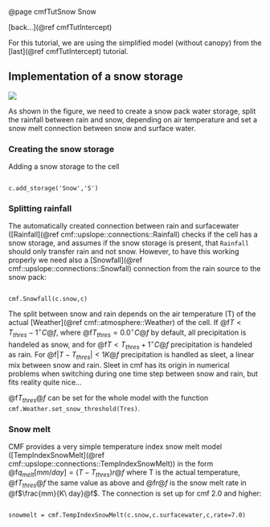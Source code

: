 @page cmfTutSnow Snow

 [back...](@ref cmfTutIntercept)


For this tutorial, we are using the simplified model (without canopy)
from the [last](@ref cmfTutIntercept) tutorial.

## Implementation of a snow storage

![](media/snow.png)

As shown in the figure, we need to create a snow pack water storage,
split the rainfall between rain and snow, depending on air temperature
and set a snow melt connection between snow and surface water.

### Creating the snow storage

Adding a snow storage to the cell

~~~~~~~~~~~~~{.py}

c.add_storage('Snow','S')
~~~~~~~~~~~~~

### Splitting rainfall

The automatically created connection between rain and surfacewater
([Rainfall](@ref cmf::upslope::connections::Rainfall) checks if the
cell has a snow storage, and assumes if the snow storage is present,
that `Rainfall` should only transfer rain and not snow. However, to
have this working properly we need also a
[Snowfall](@ref cmf::upslope::connections::Snowfall) connection from
the rain source to the snow pack:

~~~~~~~~~~~~~{.py}

cmf.Snowfall(c.snow,c)
~~~~~~~~~~~~~

The split between snow and rain depends on the air temperature (T) of
the actual [Weather](@ref cmf::atmosphere::Weather) of the cell. If
@f$T < T_{thres} - 1^\circ C@f$, where @f$T_{thres}=0.0 ^\circ C@f$
by default, all precipitation is handeled as snow, and for @f$T <
T_{thres} + 1^\circ C@f$ precipitation is handeled as rain. For
@f$|T-T_{thres}|<1K@f$ precipitation is handled as sleet, a linear mix
between snow and rain. Sleet in cmf has its origin in numerical problems
when switching during one time step between snow and rain, but fits
reality quite nice...

@f$T_{thres}@f$ can be set for the whole model with the function
`cmf.Weather.set_snow_threshold(Tres)`.

### Snow melt

CMF provides a very simple temperature index snow melt model
([TempIndexSnowMelt](@ref cmf::upslope::connections::TempIndexSnowMelt))
in the form @f$q_{melt} [mm/day] = (T-T_{thres}) r@f$ where T is the
actual temperature, @f$T_{thres}@f$ the same value as above and
@f$r@f$ is the snow melt rate in @f$\frac{mm}{K\ day}@f$. The
connection is set up for cmf 2.0 and higher:

~~~~~~~~~~~~~{.py}

snowmelt = cmf.TempIndexSnowMelt(c.snow,c.surfacewater,c,rate=7.0)
~~~~~~~~~~~~~


